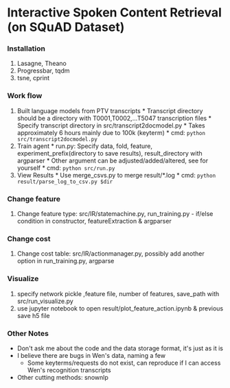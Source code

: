 # Interactive Spoken Content Retrieval (on SQuAD Dataset)

### Installation
  1. Lasagne, Theano
  2. Progressbar, tqdm
  3. tsne, cprint

### Work flow
  1. Built language models from PTV transcripts
    * Transcript directory should be a directory with T0001,T0002,...T5047 transcription files
    * Specify transcript directory in src/transcript2docmodel.py
    * Takes approximately 6 hours mainly due to 100k (keyterm)
    * cmd: `python src/transcript2docmodel.py`
  2. Train agent
    * run.py: Specify data, fold, feature, experiment_prefix(directory to save results), result_directory with argparser
    * Other argument can be adjusted/added/altered, see for yourself
    * cmd: `python src/run.py`
  3. View Results
    * Use merge_csvs.py to merge result/*.log
    * cmd: `python result/parse_log_to_csv.py $dir`

### Change feature
  1. Change feature type: src/IR/statemachine.py, run_training.py
    - if/else condition in constructor, featureExtraction & argparser

### Change cost
  1. Change cost table: src/IR/actionmanager.py, possibly add another option in run_training.py, argparse

### Visualize
  1. specify network pickle ,feature file, number of features, save_path with src/run_visualize.py
  2. use jupyter notebook to open result/plot_feature_action.ipynb & previous save h5 file

### Other Notes
- Don't ask me about the code and the data storage format, it's just as it is
- I believe there are bugs in Wen's data, naming a few
  - Some keyterms/requests do not exist, can reproduce if I can access Wen's recognition transcripts
- Other cutting methods: snownlp
